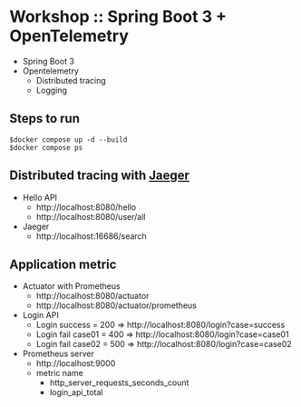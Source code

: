 # Workshop :: Spring Boot 3 + OpenTelemetry
* Spring Boot 3
* Opentelemetry
  * Distributed tracing
  * Logging

## Steps to run
```
$docker compose up -d --build 
$docker compose ps
```

## Distributed tracing with [Jaeger](https://www.jaegertracing.io/)
* Hello API
  * http://localhost:8080/hello
  * http://localhost:8080/user/all
* Jaeger
  * http://localhost:16686/search

## Application metric
* Actuator with Prometheus
  * http://localhost:8080/actuator
  * http://localhost:8080/actuator/prometheus
* Login API
  * Login success = 200 => http://localhost:8080/login?case=success
  * Login fail case01 = 400 => http://localhost:8080/login?case=case01
  * Login fail case02 = 500 => http://localhost:8080/login?case=case02
* Prometheus server
  * http://localhost:9000
  * metric name
    * http_server_requests_seconds_count
    * login_api_total